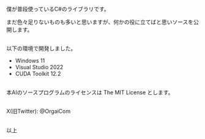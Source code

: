 僕が普段使っているC#のライブラリです。

まだ色々足りないものも多いと思いますが、何かの役に立てばと思いソースを公開します。

## 

以下の環境で開発しました。
- Windows 11
- Visual Studio 2022
- CUDA Toolkit 12.2

## 

本AIのソースプログラムのライセンスは The MIT License とします。

## 

X(旧Twitter): @OrgaiCom

## 

以上
